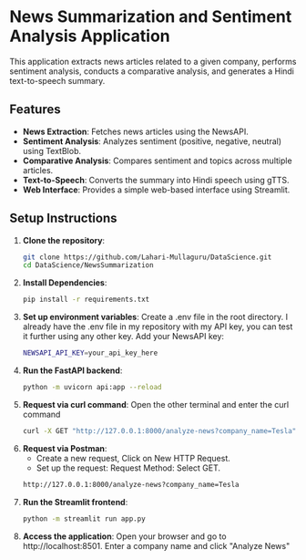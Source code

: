 # News Summarization and Sentiment Analysis Application

This application extracts news articles related to a given company, performs sentiment analysis, conducts a comparative analysis, and generates a Hindi text-to-speech summary.

## Features

- **News Extraction**: Fetches news articles using the NewsAPI.
- **Sentiment Analysis**: Analyzes sentiment (positive, negative, neutral) using TextBlob.
- **Comparative Analysis**: Compares sentiment and topics across multiple articles.
- **Text-to-Speech**: Converts the summary into Hindi speech using gTTS.
- **Web Interface**: Provides a simple web-based interface using Streamlit.

## Setup Instructions

1. **Clone the repository**:
   ```bash
   git clone https://github.com/Lahari-Mullaguru/DataScience.git
   cd DataScience/NewsSummarization
2. **Install Dependencies**:
   ```bash
   pip install -r requirements.txt
3. **Set up environment variables**:
   Create a .env file in the root directory.
   I already have the .env file in my repository with my API key, you can test it further using any other key.
   Add your NewsAPI key:
   ```bash
   NEWSAPI_API_KEY=your_api_key_here
5. **Run the FastAPI backend**:
   ```bash
   python -m uvicorn api:app --reload
6. **Request via curl command**:
   Open the other terminal and enter the curl command
   ```bash
   curl -X GET "http://127.0.0.1:8000/analyze-news?company_name=Tesla"
7. **Request via Postman**:
   - Create a new request, Click on New HTTP Request.
   - Set up the request: Request Method: Select GET.
   ```bash
   http://127.0.0.1:8000/analyze-news?company_name=Tesla
8. **Run the Streamlit frontend**:
   ```bash
   python -m streamlit run app.py
9. **Access the application**:
   Open your browser and go to http://localhost:8501.
   Enter a company name and click "Analyze News"

